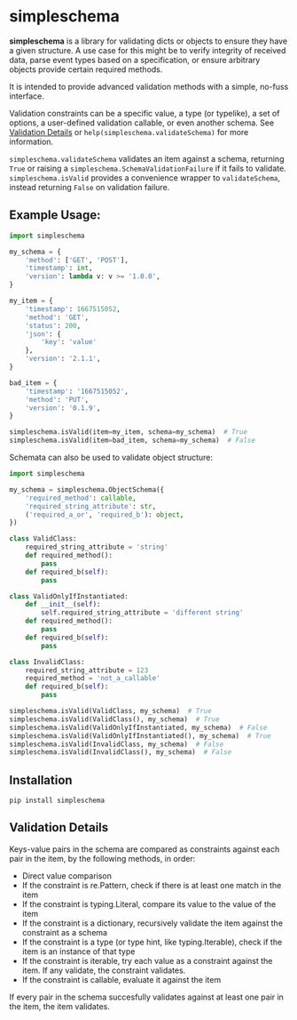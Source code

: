 
# simpleschema

**simpleschema** is a library for validating dicts or objects to ensure they have a given structure. A use case for this might be to verify integrity of received data, parse event types based on a specification, or ensure arbitrary objects provide certain required methods.

It is intended to provide advanced validation methods with a simple, no-fuss interface.

Validation constraints can be a specific value, a type (or typelike), a set of options, a user-defined validation callable, or even another schema. See [Validation Details](#Validation-Details) or `help(simpleschema.validateSchema)` for more information.

`simpleschema.validateSchema` validates an item against a schema, returning `True` or raising a `simpleschema.SchemaValidationFailure` if it fails to validate. `simpleschema.isValid` provides a convenience wrapper to `validateSchema`, instead returning `False` on validation failure.

## Example Usage:
```python
import simpleschema

my_schema = {
	'method': ['GET', 'POST'],
	'timestamp': int,
	'version': lambda v: v >= '1.0.0',
}

my_item = {
	'timestamp': 1667515052,
	'method': 'GET',
	'status': 200,
	'json': {
		'key': 'value'
	},
	'version': '2.1.1',
}

bad_item = {
	'timestamp': '1667515052',
	'method': 'PUT',
	'version': '0.1.9',
}

simpleschema.isValid(item=my_item, schema=my_schema)  # True
simpleschema.isValid(item=bad_item, schema=my_schema)  # False
```

Schemata can also be used to validate object structure:
```python
import simpleschema

my_schema = simpleschema.ObjectSchema({
	'required_method': callable,
	'required_string_attribute': str,
	('required_a_or', 'required_b'): object,
})

class ValidClass:
	required_string_attribute = 'string'
	def required_method():
		pass
	def required_b(self):
		pass

class ValidOnlyIfInstantiated:
	def __init__(self):
		self.required_string_attribute = 'different string'
	def required_method():
		pass
	def required_b(self):
		pass

class InvalidClass:
	required_string_attribute = 123
	required_method = 'not_a_callable'
	def required_b(self):
		pass

simpleschema.isValid(ValidClass, my_schema)  # True
simpleschema.isValid(ValidClass(), my_schema)  # True
simpleschema.isValid(ValidOnlyIfInstantiated, my_schema)  # False
simpleschema.isValid(ValidOnlyIfInstantiated(), my_schema)  # True
simpleschema.isValid(InvalidClass, my_schema)  # False
simpleschema.isValid(InvalidClass(), my_schema)  # False
```


## Installation

`pip install simpleschema`

## Validation Details

Keys-value pairs in the schema are compared as constraints against each pair in the item, by the following methods, in order:
- Direct value comparison
- If the constraint is re.Pattern, check if there is at least one match in the item
- If the constraint is typing.Literal, compare its value to the value of the item
- If the constraint is a dictionary, recursively validate the item against the constraint as a schema
- If the constraint is a type (or type hint, like typing.Iterable), check if the item is an instance of that type
- If the constraint is iterable, try each value as a constraint against the item. If any validate, the constraint validates.
- If the constraint is callable, evaluate it against the item

If every pair in the schema succesfully validates against at least one pair in the item, the item validates.




